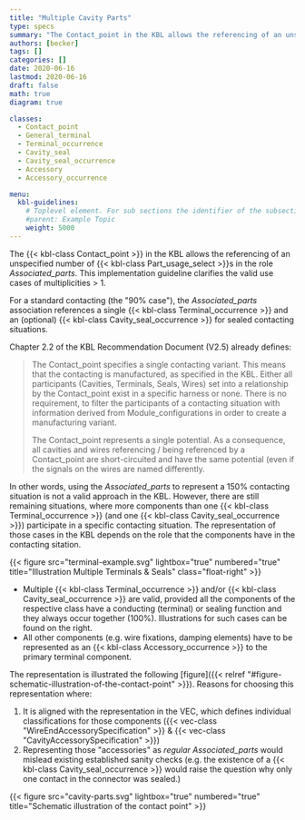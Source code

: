 ```yaml
---
title: "Multiple Cavity Parts"
type: specs
summary: "The Contact_point in the KBL allows the referencing of an unspecified number of Part_usage_selects in the role Associated_parts. This implementation guideline clarifies the valid use cases of multiplicities > 1."
authors: [becker]
tags: []
categories: []
date: 2020-06-16
lastmod: 2020-06-16
draft: false
math: true
diagram: true

classes:
  - Contact_point
  - General_terminal
  - Terminal_occurrence
  - Cavity_seal
  - Cavity_seal_occurrence
  - Accessory
  - Accessory_occurrence

menu:
  kbl-guidelines:
    # Toplevel element. For sub sections the identifier of the subsection
    #parent: Example Topic
    weight: 5000
---
```

The {{< kbl-class Contact_point >}} in the KBL allows the referencing of an unspecified number of {{< kbl-class Part_usage_select >}}s in the role _Associated_parts_. This implementation guideline clarifies the valid use cases of multiplicities > 1.

For a standard contacting (the "90% case"), the _Associated_parts_ association references a single {{< kbl-class Terminal_occurrence >}} and an (optional) {{< kbl-class Cavity_seal_occurrence >}} for sealed contacting situations.

Chapter 2.2 of the KBL Recommendation Document (V2.5) already defines:

> The Contact_point specifies a single contacting variant. This means that the contacting is manufactured, as specified in the KBL. Either all
> participants (Cavities, Terminals, Seals, Wires) set into a relationship by the Contact_point exist in a specific harness or none. There is no
> requirement, to filter the participants of a contacting situation with information derived from Module_configurations in order to create a
> manufacturing variant.
>
> The Contact_point represents a single potential. As a consequence, all cavities and wires referencing / being referenced by a Contact_point
> are short-circuited and have the same potential (even if the signals on the wires are named differently.

In other words, using the _Associated_parts_ to represent a 150% contacting situation is not a valid approach in the KBL.
However, there are still remaining situations, where more components than one {{< kbl-class Terminal_occurrence >}} (and one {{< kbl-class Cavity_seal_occurrence >}})
participate in a specific contacting situation. The representation of those cases in the KBL depends on the role that the components have in the contacting sitation.

{{< figure src="terminal-example.svg" lightbox="true" numbered="true" title="Illustration Multiple Terminals & Seals" class="float-right" >}}

* Multiple {{< kbl-class Terminal_occurrence >}} and/or {{< kbl-class Cavity_seal_occurrence >}} are valid, provided all the components of the respective class have a conducting (terminal) or sealing function and they always occur together (100%). Illustrations for such cases can be found on the right.
* All other components (e.g. wire fixations, damping elements) have to be represented as an {{< kbl-class Accessory_occurrence >}} to the primary terminal component.

The representation is illustrated the following [figure]({{< relref "#figure-schematic-illustration-of-the-contact-point" >}}). Reasons for choosing this representation where:

1. It is aligned with the representation in the VEC, which defines individual classifications for those components ({{< vec-class "WireEndAccessorySpecification" >}} & {{< vec-class "CavityAccessorySpecification" >}})
2. Representing those "accessories" as *regular Associated_parts* would mislead existing established sanity checks (e.g. the existence of a {{< kbl-class Cavity_seal_occurrence >}} would raise the question why only one contact in the connector was sealed.)

{{< figure src="cavity-parts.svg" lightbox="true" numbered="true" title="Schematic illustration of the contact point" >}}

